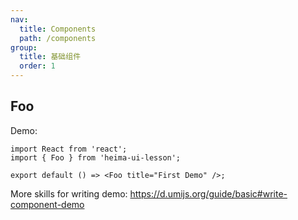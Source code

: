```yaml
---
nav:
  title: Components
  path: /components
group:
  title: 基础组件
  order: 1
---
```


## Foo

Demo:

```tsx
import React from 'react';
import { Foo } from 'heima-ui-lesson';

export default () => <Foo title="First Demo" />;
```

More skills for writing demo: https://d.umijs.org/guide/basic#write-component-demo
